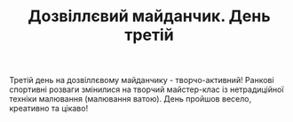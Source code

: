 ﻿---
title: Дозвіллєвий майданчик. День третій
---

Третій день на дозвіллєвому майданчику - творчо-активний! Ранкові спортивні розваги змінилися на творчий майстер-клас із нетрадиційної техніки малювання (малювання ватою). День пройшов весело, креативно та цікаво! 

<slideshow id="camp-2021-06-16"></slideshow>